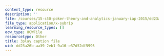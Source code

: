 ```yaml
---
content_type: resource
description: ''
file: /courses/15-s50-poker-theory-and-analytics-january-iap-2015/dd23a26baa392eb19a16e37d52df5995_OTkq4OsG_Yc.srt
file_type: application/x-subrip
learning_resource_types: []
ocw_type: OCWFile
resourcetype: Other
title: 3play caption file
uid: dd23a26b-aa39-2eb1-9a16-e37d52df5995
---
```

